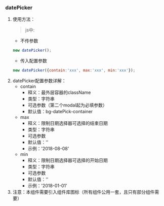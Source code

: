 ### datePicker
1. 使用方法：
    >js中:
    - 不传参数  
    ```javascript
    new datePicker();
    ```
    - 传入配置参数
    ```javascript
    new datePicker({contain:'xxx', max:'xxx', min:'xxx'});
    ```
2. datePicker配置参数详解：
    - contain
        - 释义：最外层容器的className
        - 类型：字符串
        - 可选参数（第二个modal起为必填参数）
        - 默认值：bg-datePick-container
    - max
        - 释义：限制日期选择器可选择的结束日期
        - 类型：字符串
        - 可选参数
        - 默认值：''
        - 示例：'2018-08-08'
    - min
        - 释义：限制日期选择器可选择的开始日期
        - 类型：字符串
        - 可选参数
        - 默认值：''
        - 示例：'2018-01-01'
3. 注意：本组件需要引入组件库图标（所有组件公用一套，且只有部分组件需要）